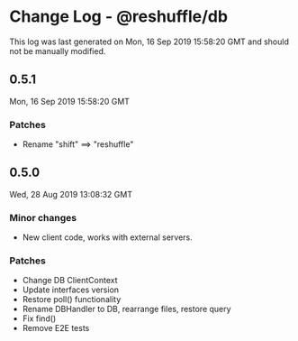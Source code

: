 # Change Log - @reshuffle/db

This log was last generated on Mon, 16 Sep 2019 15:58:20 GMT and should not be manually modified.

## 0.5.1
Mon, 16 Sep 2019 15:58:20 GMT

### Patches

- Rename "shift" ==> "reshuffle"

## 0.5.0
Wed, 28 Aug 2019 13:08:32 GMT

### Minor changes

- New client code, works with external servers.

### Patches

- Change DB ClientContext
- Update interfaces version
- Restore poll() functionality
- Rename DBHandler to DB, rearrange files, restore query
- Fix find()
- Remove E2E tests

